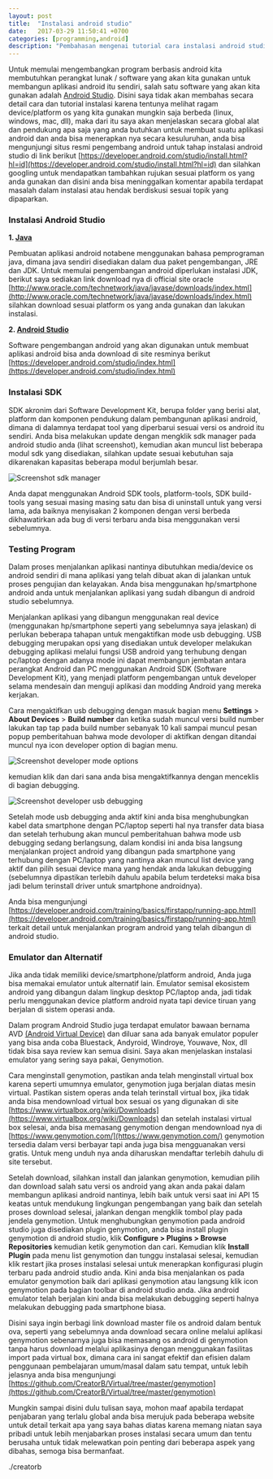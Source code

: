 ```yaml
---
layout: post
title:  "Instalasi android studio"
date:   2017-03-29 11:50:41 +0700
categories: [programming,android]
description: "Pembahasan mengenai tutorial cara instalasi android studio secara umum, bagaimana install android studio di windows, linux, maupun macintosh."
---
```


Untuk memulai mengembangkan program berbasis android kita membutuhkan perangkat lunak / software yang akan kita gunakan untuk membangun aplikasi android itu sendiri, salah satu software yang akan kita gunakan adalah [Android Studio](https://developer.android.com/studio/intro/index.html?hl=id). Disini saya tidak akan membahas secara detail cara dan tutorial instalasi karena tentunya melihat ragam device/platform os yang kita gunakan mungkin saja berbeda (linux, windows, mac, dll), maka dari itu saya akan menjelaskan secara global alat dan pendukung apa saja yang anda butuhkan untuk membuat suatu aplikasi android dan anda bisa menerapkan nya secara kesuluruhan, anda bisa mengunjungi situs resmi pengembang android untuk tahap instalasi android studio di link berikut [https://developer.android.com/studio/install.html?hl=id](https://developer.android.com/studio/install.html?hl=id) dan silahkan googling untuk mendapatkan tambahkan rujukan sesuai platform os yang anda gunakan dan disini anda bisa meninggalkan komentar apabila terdapat masalah dalam instalasi atau hendak berdiskusi sesuai topik yang dipaparkan.

### Instalasi Android Studio

**1. [Java](https://en.wikipedia.org/wiki/Java_Development_Kit)**

Pembuatan aplikasi android notabene menggunakan bahasa pemprograman java, dimana java sendiri disediakan dalam dua paket pengembangan, JRE dan JDK. Untuk memulai pengembangan android diperlukan instalasi JDK, berikut saya sediakan link download nya di official site oracle [http://www.oracle.com/technetwork/java/javase/downloads/index.html](http://www.oracle.com/technetwork/java/javase/downloads/index.html) silahkan download sesuai platform os yang anda gunakan dan lakukan instalasi.

**2. [Android Studio](https://developer.android.com/studio/intro/index.html?hl=id)**

Software pengembangan android yang akan digunakan untuk membuat aplikasi android bisa anda download di site resminya berikut [https://developer.android.com/studio/index.html](https://developer.android.com/studio/index.html)

### Instalasi SDK

SDK akronim dari Software Development Kit, berupa folder yang berisi alat, platform dan komponen pendukung dalam pembangunan aplikasi android, dimana di dalamnya terdapat tool yang diperbarui sesuai versi os android itu sendiri. Anda bisa melakukan update dengan mengklik sdk manager pada android studio anda (lihat screenshot), kemudian akan muncul list beberapa modul sdk yang disediakan, silahkan update sesuai kebutuhan saja dikarenakan kapasitas beberapa modul berjumlah besar.

![Screenshot sdk manager](https://c1.staticflickr.com/3/2870/32880748244_08c0f23da2_b.jpg)

Anda dapat menggunakan Android SDK tools, platform-tools, SDK build-tools yang sesuai masing masing satu dan bisa di uninstall untuk yang versi lama, ada baiknya menyisakan 2 komponen dengan versi berbeda dikhawatirkan ada bug di versi terbaru anda bisa menggunakan versi sebelumnya.

### Testing Program

Dalam proses menjalankan aplikasi nantinya dibutuhkan media/device os android sendiri di mana aplikasi yang telah dibuat akan di jalankan untuk proses pengujian dan kelayakan. Anda bisa menggunakan hp/smartphone android anda untuk menjalankan aplikasi yang sudah dibangun di android studio sebelumnya.

Menjalankan aplikasi yang dibangun menggunakan real device (menggunakan hp/smartphone seperti yang sebelumnya saya jelaskan) di perlukan beberapa tahapan untuk mengaktifkan mode usb debugging. USB debugging merupakan opsi yang disediakan untuk developer melakukan debugging aplikasi melalui fungsi USB android yang terhubung dengan pc/laptop dengan adanya mode ini dapat membangun jembatan antara perangkat Android dan PC menggunakan Android SDK (Software Development Kit), yang menjadi platform pengembangan untuk developer selama mendesain dan menguji aplikasi dan modding Android yang mereka kerjakan. 

Cara mengaktifkan usb debugging dengan masuk bagian menu **Settings** > **About Devices** > **Build number** dan ketika sudah muncul versi build number lakukan tap tap pada build number sebanyak 10 kali sampai muncul pesan popup pemberitahuan bahwa mode devoloper di aktifkan dengan ditandai muncul nya icon developer option di bagian menu.

![Screenshot developer mode options](https://c1.staticflickr.com/4/3933/33723929365_fa3a5d51b3_z.jpg)

kemudian klik dan dari sana anda bisa mengaktifkannya dengan menceklis di bagian debugging.

![Screenshot developer usb debugging](https://c1.staticflickr.com/3/2950/33567809302_f14820b949_z.jpg)

Setelah mode usb debugging anda aktif kini anda bisa menghubungkan kabel data smartphone dengan PC/laptop seperti hal nya transfer data biasa dan setelah terhubung akan muncul pemberitahuan bahwa mode usb debugging sedang berlangsung, dalam kondisi ini anda bisa langsung menjalankan project android yang dibangun pada smartphone yang terhubung dengan PC/laptop yang nantinya akan muncul list device yang aktif dan pilih sesuai device mana yang hendak anda lakukan debugging (sebelumnya dipastikan terlebih dahulu apabila belum terdeteksi maka bisa jadi belum terinstall driver untuk smartphone androidnya).

Anda bisa mengunjungi [https://developer.android.com/training/basics/firstapp/running-app.html](https://developer.android.com/training/basics/firstapp/running-app.html) terkait detail untuk menjalankan program android yang telah dibangun di android studio.


### Emulator dan Alternatif

Jika anda tidak memiliki device/smartphone/platform android, Anda juga bisa memakai emulator untuk alternatif lain. Emulator semisal ekosistem android yang dibangun dalam lingkup desktop PC/laptop anda, jadi tidak perlu menggunakan device platform android nyata tapi device tiruan yang berjalan di sistem operasi anda.

Dalam program Android Studio juga terdapat emulator bawaan bernama AVD [(Android Virtual Device)](https://developer.android.com/studio/run/managing-avds.html) dan diluar sana ada banyak emulator populer yang bisa anda coba Bluestack, Andyroid, Windroye, Youwave, Nox, dll tidak bisa saya review kan semua disini. Saya akan menjelaskan instalasi emulator yang sering saya pakai, Genymotion.

Cara menginstall genymotion, pastikan anda telah menginstall virtual box karena seperti umumnya emulator, genymotion juga berjalan diatas mesin virtual. Pastikan sistem operas anda telah terinstall virtual box, jika tidak anda bisa mendownload virtual box sesuai os yang digunakan di site [https://www.virtualbox.org/wiki/Downloads](https://www.virtualbox.org/wiki/Downloads) dan setelah instalasi virtual box selesai, anda bisa memasang genymotion dengan mendownload nya di [https://www.genymotion.com/](https://www.genymotion.com/) genymotion tersedia dalam versi berbayar tapi anda juga bisa mengguanakan versi gratis. Untuk meng unduh nya anda diharuskan mendaftar terlebih dahulu di site tersebut.

Setelah download, silahkan install dan jalankan genymotion, kemudian pilih dan download salah satu versi os android yang akan anda pakai dalam membangun aplikasi android nantinya, lebih baik untuk versi saat ini API 15 keatas untuk mendukung lingkungan pengembangan yang baik dan setelah proses download selesai, jalankan dengan mengklik tombol play pada jendela genymotion. Untuk menghubungkan genymotion pada android studio juga disediakan plugin genymotion, anda bisa install plugin genymotion di android studio, klik **Configure > Plugins > Browse Repositories** kemudian ketik genymotion dan cari. Kemudian klik **Install Plugin** pada menu list genymotion dan tunggu instalasai selesai, kemudian klik restart jika proses instalasi selesai untuk menerapkan konfigurasi plugin terbaru pada android studio anda. Kini anda bisa menjalankan os pada emulator genymotion baik dari aplikasi genymotion atau langsung klik icon genymotion pada bagian toolbar di android studio anda. Jika android emulator telah berjalan kini anda bisa melakukan debugging seperti halnya melakukan debugging pada smartphone biasa.

Disini saya ingin berbagi link download master file os android dalam bentuk ova, seperti yang sebelumnya anda download secara online melalui aplikasi genymotion sebenarnya juga bisa memasang os android di genymotion tanpa harus download melalui aplikasinya dengan menggunakan fasilitas import pada virtual box, dimana cara ini sangat efektif dan efisien dalam penggunaan pembelajaran umum/masal dalam satu tempat, untuk lebih jelasnya anda bisa mengunjungi [https://github.com/CreatorB/Virtual/tree/master/genymotion](https://github.com/CreatorB/Virtual/tree/master/genymotion)

Mungkin sampai disini dulu tulisan saya, mohon maaf apabila terdapat penjabaran yang terlalu global anda bisa merujuk pada beberapa website untuk detail terkait apa yang saya bahas diatas karena memang niatan saya pribadi untuk lebih menjabarkan proses instalasi secara umum dan tentu berusaha untuk tidak melewatkan poin penting dari beberapa aspek yang dibahas, semoga bisa bermanfaat.

./creatorb
